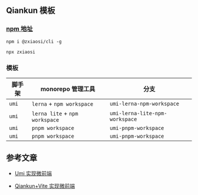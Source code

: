 ## Qiankun 模板

### [npm 地址](https://www.npmjs.com/package/@zxiaosi/cli)

```
npm i @zxiaosi/cli -g

npx zxiaosi
```

### 模板

| 脚手架 | monorepo 管理工具              | 分支                           |
| ------ | ------------------------------ | ------------------------------ |
| `umi`  | `lerna` + `npm workspace`      | `umi-lerna-npm-workspace`      |
| `umi`  | `lerna lite` + `npm workspace` | `umi-lerna-lite-npm-workspace` |
| `umi`  | `pnpm workspace`               | `umi-pnpm-workspace`           |
| `umi`  | `pnpm workspace`               | `umi-pnpm-workspace`           |

## 参考文章

- [Umi 实现微前端](https://zxiaosi.com/archives/b7c94f0c.html)

- [Qiankun+Vite 实现微前端](https://zxiaosi.com/archives/e1569209.html)
